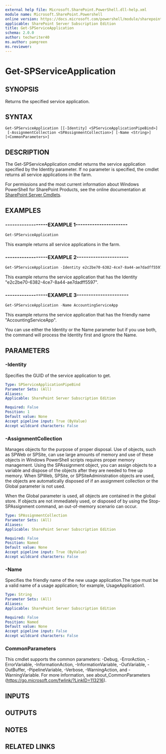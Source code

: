 ```yaml
---
external help file: Microsoft.SharePoint.PowerShell.dll-help.xml
module name: Microsoft.SharePoint.Powershell
online version: https://docs.microsoft.com/powershell/module/sharepoint-server/get-spserviceapplication
applicable: SharePoint Server Subscription Edition
title: Get-SPServiceApplication
schema: 2.0.0
author: techwriter40
ms.author: pamgreen
ms.reviewer:
---
```


# Get-SPServiceApplication

## SYNOPSIS

Returns the specified service application.



## SYNTAX

```
Get-SPServiceApplication [[-Identity] <SPServiceApplicationPipeBind>]
 [-AssignmentCollection <SPAssignmentCollection>] [-Name <String>] [<CommonParameters>]
```

## DESCRIPTION
The Get-SPServiceApplication cmdlet returns the service application specified by the Identity parameter.
If no parameter is specified, the cmdlet returns all service applications in the farm.

For permissions and the most current information about Windows PowerShell for SharePoint Products, see the online documentation at [SharePoint Server Cmdlets](https://docs.microsoft.com/powershell/sharepoint/sharepoint-server/sharepoint-server-cmdlets).

## EXAMPLES

### ------------------EXAMPLE 1---------------------- 
```powershell
Get-SPServiceApplication
```

This example returns all service applications in the farm.

### ------------------EXAMPLE 2---------------------- 
```powershell
Get-SPServiceApplication -Identity e2c2be70-6382-4ce7-8a44-ae7dadff5597
```

This example returns the service application that has the Identity "e2c2be70-6382-4ce7-8a44-ae7dadff5597".

### ------------------EXAMPLE 3---------------------- 
```powershell
Get-SPServiceApplication -Name AccountingServiceApp
```

This example returns the service application that has the friendly name "AccountingServiceApp".

You can use either the Identity or the Name parameter but if you use both, the command will process the Identity first and ignore the Name.

## PARAMETERS

### -Identity
Specifies the GUID of the service application to get.

```yaml
Type: SPServiceApplicationPipeBind
Parameter Sets: (All)
Aliases: 
Applicable: SharePoint Server Subscription Edition

Required: False
Position: 1
Default value: None
Accept pipeline input: True (ByValue)
Accept wildcard characters: False
```

### -AssignmentCollection
Manages objects for the purpose of proper disposal.
Use of objects, such as SPWeb or SPSite, can use large amounts of memory and use of these objects in Windows PowerShell scripts requires proper memory management.
Using the SPAssignment object, you can assign objects to a variable and dispose of the objects after they are needed to free up memory.
When SPWeb, SPSite, or SPSiteAdministration objects are used, the objects are automatically disposed of if an assignment collection or the Global parameter is not used.

When the Global parameter is used, all objects are contained in the global store.
If objects are not immediately used, or disposed of by using the Stop-SPAssignment command, an out-of-memory scenario can occur.

```yaml
Type: SPAssignmentCollection
Parameter Sets: (All)
Aliases: 
Applicable: SharePoint Server Subscription Edition

Required: False
Position: Named
Default value: None
Accept pipeline input: True (ByValue)
Accept wildcard characters: False
```

### -Name
Specifies the friendly name of the new usage application.The type must be a valid name of a usage application; for example, UsageApplication1.

```yaml
Type: String
Parameter Sets: (All)
Aliases: 
Applicable: SharePoint Server Subscription Edition

Required: False
Position: Named
Default value: None
Accept pipeline input: False
Accept wildcard characters: False
```

### CommonParameters
This cmdlet supports the common parameters: -Debug, -ErrorAction, -ErrorVariable, -InformationAction, -InformationVariable, -OutVariable, -OutBuffer, -PipelineVariable, -Verbose, -WarningAction, and -WarningVariable. For more information, see about_CommonParameters (https://go.microsoft.com/fwlink/?LinkID=113216).

## INPUTS

## OUTPUTS

## NOTES

## RELATED LINKS

